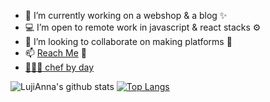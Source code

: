 - 🔭 I’m currently working on a webshop & a blog ✨
- 💻 I’m open to remote work in javascript & react stacks ⚙️
- 👯 I’m looking to collaborate on making platforms 🧉
- 📫 [Reach Me](https://join.slack.com/t/newworkspace-s8a9521/shared_invite/zt-lofmx301-jc~P6pIchR421eTbc8i2aw) 💬
- [🧑🏾‍🍳 chef by day](https://www.instagram.com/anna_twentytwenty/?hl=en)

![LujiAnna's github stats](https://github-readme-stats.vercel.app/api?username=LujiAnna&show_icons=true&theme=bear)
[![Top Langs](https://github-readme-stats.vercel.app/api/top-langs/?username=LujiAnna&layout=compact)](https://github.com/LujiAnna/github-readme-stats) 
